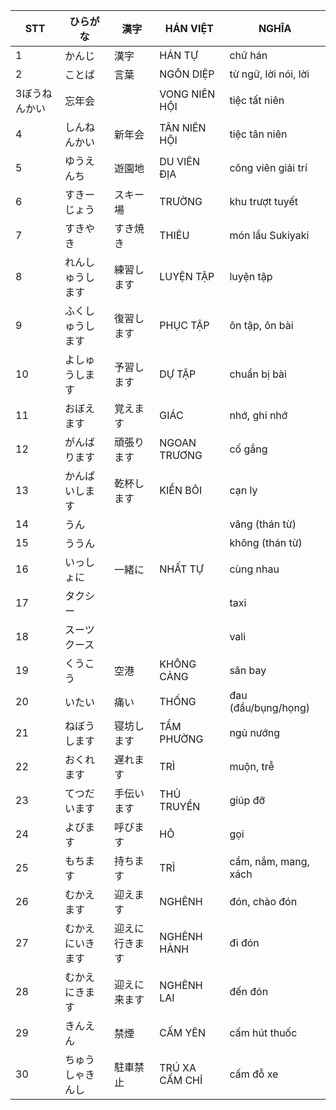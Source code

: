 |STT|ひらがな|漢字|HÁN VIỆT|NGHĨA
|---|----|---|---|---|
1|かんじ|漢字|HÁN TỰ|chữ hán|
2|ことば|言葉|NGÔN DIỆP|từ ngữ, lời nói, lời|
3ぼうねんかい|忘年会||VONG NIÊN HỘI|tiệc tất niên|
4|しんねんかい|新年会|TÂN NIÊN HỘI|tiệc tân niên|
5|ゆうえんち|遊園地|DU VIÊN ĐỊA|công viên giải trí|
6|すきーじょう|スキー場|TRƯỜNG|khu trượt tuyết|
7|すきやき|すき焼き|THIÊU|món lẩu Sukiyaki|
8|れんしゅうします|練習します|LUYỆN TẬP|luyện tập|
9|ふくしゅうします|復習します|PHỤC TẬP|ôn tập, ôn bài|
10|よしゅうします|予習します|DỰ TẬP|chuẩn bị bài|
11|おぼえます|覚えます|GIÁC|nhớ, ghi nhớ|
12|がんばります|頑張ります|NGOAN TRƯƠNG|cố gắng|
13|かんぱいします|乾杯します|KIỀN BÔI|cạn ly|
14|うん|||vâng (thán từ)|
15|ううん|||không (thán từ)|
16|いっしょに|一緒に|NHẤT TỰ|cùng nhau|
17|タクシー|||taxi|
18|スーツクース|||vali|
19|くうこう|空港|KHÔNG CẢNG|sân bay|
20|いたい|痛い|THỐNG|đau (đầu/bụng/họng)|
21|ねぼうします|寝坊します|TẨM PHƯỜNG|ngủ nướng|
22|おくれます|遅れます|TRÌ|muộn, trễ|
23|てつだいます|手伝います|THỦ TRUYỀN|giúp đỡ|
24|よびます|呼びます|HÔ|gọi|
25|もちます|持ちます|TRÌ|cầm, nắm, mang, xách|
26|むかえます|迎えます|NGHÊNH|đón, chào đón|
27|むかえにいきます|迎えに行きます|NGHÊNH HÀNH|đi đón|
28|むかえにきます|迎えに来ます|NGHÊNH LAI|đến đón|
29|きんえん|禁煙|CẤM YÊN|cấm hút thuốc|
30|ちゅうしゃきんし|駐車禁止|TRÚ XA CẤM CHỈ|cấm đỗ xe|